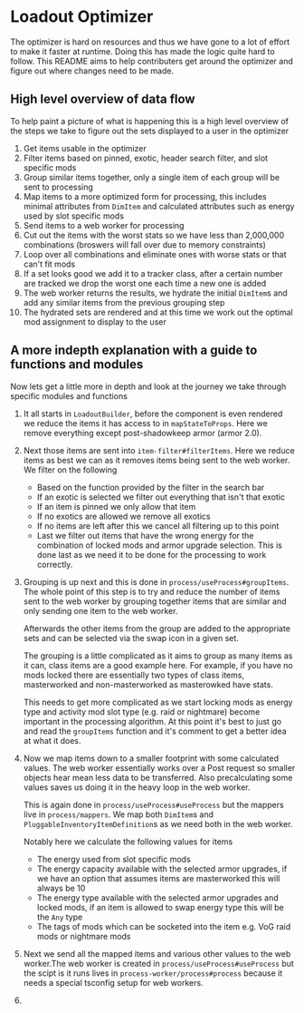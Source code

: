 # Loadout Optimizer

The optimizer is hard on resources and thus we have gone to a lot of effort to make it faster at runtime. Doing this has made the logic quite hard to follow. This README aims to help contributers get around the optimizer and figure out where changes need to be made.

## High level overview of data flow

To help paint a picture of what is happening this is a high level overview of the steps we take to figure out the sets displayed to a user in the optimizer

1. Get items usable in the optimizer
1. Filter items based on pinned, exotic, header search filter, and slot specific mods
1. Group similar items together, only a single item of each group will be sent to processing
1. Map items to a more optimized form for processing, this includes minimal attributes from `DimItem` and calculated attributes such as energy used by slot specific mods
1. Send items to a web worker for processing
1. Cut out the items with the worst stats so we have less than 2,000,000 combinations (broswers will fall over due to memory constraints)
1. Loop over all combinations and eliminate ones with worse stats or that can't fit mods
1. If a set looks good we add it to a tracker class, after a certain number are tracked we drop the worst one each time a new one is added
1. The web worker returns the results, we hydrate the initial `DimItem`s and add any similar items from the previous grouping step
1. The hydrated sets are rendered and at this time we work out the optimal mod assignment to display to the user

## A more indepth explanation with a guide to functions and modules

Now lets get a little more in depth and look at the journey we take through specific modules and functions

1. It all starts in `LoadoutBuilder`, before the component is even rendered we reduce the items it has access to in `mapStateToProps`. Here we remove everything except post-shadowkeep armor (armor 2.0).
1. Next those items are sent into `item-filter#filterItems`. Here we reduce items as best we can as it removes items being sent to the web worker. We filter on the following
    - Based on the function provided by the filter in the search bar
    - If an exotic is selected we filter out everything that isn't that exotic
    - If an item is pinned we only allow that item
    - If no exotics are allowed we remove all exotics
    - If no items are left after this we cancel all filtering up to this point
    - Last we filter out items that have the wrong energy for the combination of locked mods and armor upgrade selection. This is done last as we need it to be done for the processing to work correctly.
1. Grouping is up next and this is done in `process/useProcess#groupItems`. The whole point of this step is to try and reduce the number of items sent to the web worker by grouping together items that are similar and only sending one item to the web worker.

    Afterwards the other items from the group are added to the appropriate sets and can be selected via the swap icon in a given set.

    The grouping is a little complicated as it aims to group as many items as it can, class items are a good example here. For example, if you have no mods locked there are essentially two types of class items, masterworked and non-masterworked as masterowked have stats.

    This needs to get more complicated as we start locking mods as energy type and activity mod slot type (e.g. raid or nightmare) become important in the processing algorithm. At this point it's best to just go and read the `groupItems` function and it's comment to get a better idea at what it does.
1. Now we map items down to a smaller footprint with some calculated values. The web worker essentially works over a Post request so smaller objects hear mean less data to be transferred. Also precalculating some values saves us doing it in the heavy loop in the web worker.

    This is again done in `process/useProcess#useProcess` but the mappers live in `process/mappers`. We map both `DimItem`s and `PluggableInventoryItemDefinition`s as we need both in the web worker.

    Notably here we calculate the following values for items
    - The energy used from slot specific mods
    - The energy capacity available with the selected armor upgrades, if we have an option that assumes items are masterworked this will always be 10
    - The energy type available with the selected armor upgrades and locked mods, if an item is allowed to swap energy type this will be the `Any` type
    - The tags of mods which can be socketed into the item e.g. VoG raid mods or nightmare mods
1. Next we send all the mapped items and various other values to the web worker.The web worker is created in `process/useProcess#useProcess` but the scipt is it runs lives in `process-worker/process#process` because it needs a special tsconfig setup for web workers.
1.
